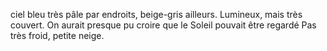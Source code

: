 ciel bleu très pâle par endroits, beige-gris ailleurs. Lumineux, mais très couvert. On aurait presque pu croire que le Soleil pouvait être regardé
Pas très froid, petite neige.